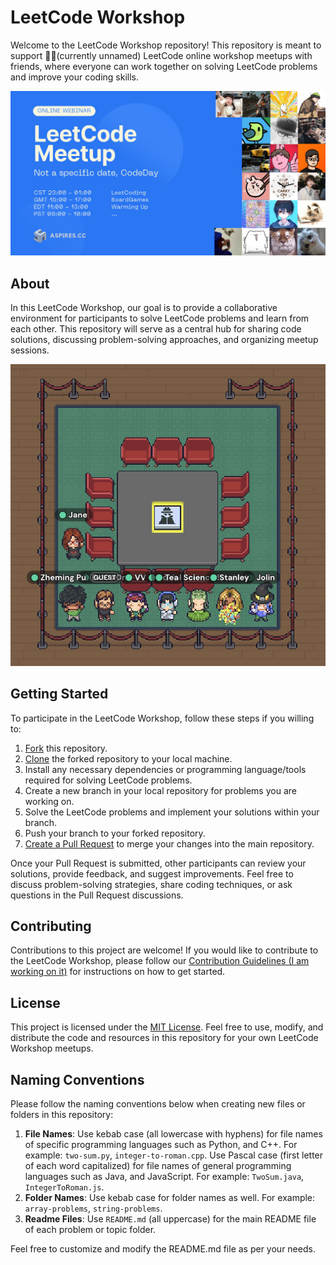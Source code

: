 # LeetCode Workshop

Welcome to the LeetCode Workshop repository! This repository is meant to support 👨‍💻(currently unnamed) LeetCode online workshop meetups with friends, where everyone can work together on solving LeetCode problems and improve your coding skills.

![](./assets/poster.png)

## About
In this LeetCode Workshop, our goal is to provide a collaborative environment for participants to solve LeetCode problems and learn from each other. This repository will serve as a central hub for sharing code solutions, discussing problem-solving approaches, and organizing meetup sessions.

![](./assets/in-gather-town.jpg)

## Getting Started
To participate in the LeetCode Workshop, follow these steps if you willing to:

1. [Fork](https://docs.github.com/en/github/getting-started-with-github/fork-a-repo) this repository.
2. [Clone](https://docs.github.com/en/github/creating-cloning-and-archiving-repositories/cloning-a-repository) the forked repository to your local machine.
3. Install any necessary dependencies or programming language/tools required for solving LeetCode problems.
4. Create a new branch in your local repository for problems you are working on.
5. Solve the LeetCode problems and implement your solutions within your branch.
6. Push your branch to your forked repository.
7. [Create a Pull Request](https://docs.github.com/en/github/collaborating-with-issues-and-pull-requests/about-pull-requests) to merge your changes into the main repository.

Once your Pull Request is submitted, other participants can review your solutions, provide feedback, and suggest improvements. Feel free to discuss problem-solving strategies, share coding techniques, or ask questions in the Pull Request discussions.

## Contributing
Contributions to this project are welcome! If you would like to contribute to the LeetCode Workshop, please follow our [Contribution Guidelines (I am working on it)](CONTRIBUTING.md) for instructions on how to get started.

## License
This project is licensed under the [MIT License](LICENSE). Feel free to use, modify, and distribute the code and resources in this repository for your own LeetCode Workshop meetups.

## Naming Conventions
Please follow the naming conventions below when creating new files or folders in this repository:

1. **File Names**: Use kebab case (all lowercase with hyphens) for file names of specific programming languages such as Python, and C++. For example: `two-sum.py`, `integer-to-roman.cpp`. Use Pascal case (first letter of each word capitalized) for file names of general programming languages such as Java, and JavaScript. For example: `TwoSum.java`, `IntegerToRoman.js`.
2. **Folder Names**: Use kebab case for folder names as well. For example: `array-problems`, `string-problems`.
3. **Readme Files**: Use `README.md` (all uppercase) for the main README file of each problem or topic folder.

Feel free to customize and modify the README.md file as per your needs.